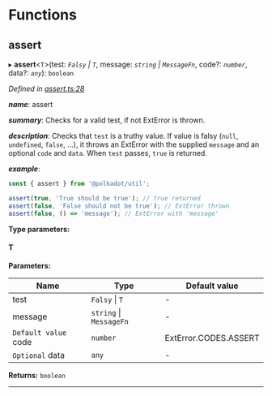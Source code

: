 

# Functions

<a id="assert"></a>

##  assert

▸ **assert**<`T`>(test: *`Falsy` \| `T`*, message: *`string` \| `MessageFn`*, code?: *`number`*, data?: *`any`*): `boolean`

*Defined in [assert.ts:28](https://github.com/polkadot-js/common/blob/5dc8e87/packages/util/src/assert.ts#L28)*

*__name__*: assert

*__summary__*: Checks for a valid test, if not ExtError is thrown.

*__description__*: Checks that `test` is a truthy value. If value is falsy (`null`, `undefined`, `false`, ...), it throws an ExtError with the supplied `message` and an optional `code` and `data`. When `test` passes, `true` is returned.

*__example__*:   

```javascript
const { assert } from '@polkadot/util';

assert(true, 'True should be true'); // true returned
assert(false, 'False should not be true'); // ExtError thrown
assert(false, () => 'message'); // ExtError with 'message'
```

**Type parameters:**

#### T 
**Parameters:**

| Name | Type | Default value |
| ------ | ------ | ------ |
| test | `Falsy` \| `T` | - |
| message | `string` \| `MessageFn` | - |
| `Default value` code | `number` |  ExtError.CODES.ASSERT |
| `Optional` data | `any` | - |

**Returns:** `boolean`

___

